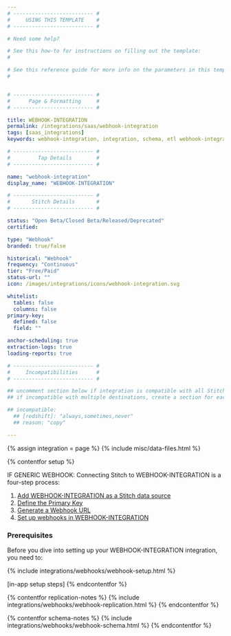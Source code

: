 ```yaml
---
# -------------------------- #
#     USING THIS TEMPLATE    #
# -------------------------- #

# Need some help?

# See this how-to for instructions on filling out the template:
#     

# See this reference guide for more info on the parameters in this template:
# 


# -------------------------- #
#      Page & Formatting     #
# -------------------------- #

title: WEBHOOK-INTEGRATION
permalink: /integrations/saas/webhook-integration
tags: [saas_integrations]
keywords: webhook-integration, integration, schema, etl webhook-integration, webhook-integration etl, webhook-integration schema

# -------------------------- #
#         Tap Details        #
# -------------------------- #

name: "webhook-integration"
display_name: "WEBHOOK-INTEGRATION"

# -------------------------- #
#       Stitch Details       #
# -------------------------- #

status: "Open Beta/Closed Beta/Released/Deprecated"
certified: 

type: "Webhook"
branded: true/false

historical: "Webhook"
frequency: "Continuous"
tier: "Free/Paid"
status-url: ""
icon: /images/integrations/icons/webhook-integration.svg

whitelist:
  tables: false
  columns: false
primary-key:
  defined: false
  field: ""

anchor-scheduling: true
extraction-logs: true
loading-reports: true

# -------------------------- #
#     Incompatibilities      #
# -------------------------- #

## uncomment section below if integration is compatible with all Stitch destinations
## if incompatible with multiple destinations, create a section for each destination

## incompatible:
  ## [redshift]: "always,sometimes,never"
  ## reason: "copy" 

---
```

{% assign integration = page %}
{% include misc/data-files.html %}

{% contentfor setup %}

IF GENERIC WEBHOOK:
Connecting Stitch to WEBHOOK-INTEGRATION is a four-step process:

1. [Add WEBHOOK-INTEGRATION as a Stitch data source](#add-stitch-data-source)
2. [Define the Primary Key](#define-webhook-primary-key)
3. [Generate a Webhook URL](#generate-webhook-url)
4. [Set up webhooks in WEBHOOK-INTEGRATION](#setup-webhooks-in-app)

### Prerequisites
Before you dive into setting up your WEBHOOK-INTEGRATION integration, you need to:

{% include integrations/webhooks/webhook-setup.html %}

[in-app setup steps]
{% endcontentfor %}



{% contentfor replication-notes %}
{% include integrations/webhooks/webhook-replication.html %}
{% endcontentfor %}



{% contentfor schema-notes %}
{% include integrations/webhooks/webhook-schema.html %}
{% endcontentfor %}